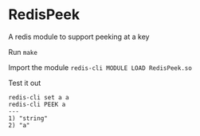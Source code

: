 # RedisPeek
A redis module to support peeking at a key

Run `make`

Import the module
`redis-cli MODULE LOAD RedisPeek.so`

Test it out
```
redis-cli set a a
redis-cli PEEK a
---
1) "string"
2) "a"
```
